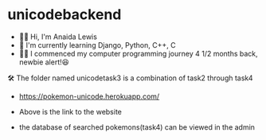 # unicodebackend
- 👋🏻 Hi, I'm Anaida Lewis
- 🌱 I'm currently learning Django, Python, C++, C
- 👶🏻 I commenced my computer programming journey 4 1/2 months back, newbie alert!😆


🛠 The folder named unicodetask3 is a combination of task2 through task4
- https://pokemon-unicode.herokuapp.com/ 
- Above is the link to the website

- the database of searched pokemons(task4) can be viewed in the admin 
